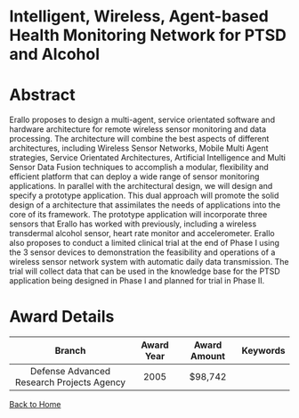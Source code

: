 
Intelligent, Wireless, Agent-based Health Monitoring Network for PTSD and Alcohol
=================================================================================

# Abstract


Erallo proposes to design a multi-agent, service orientated software and hardware architecture for remote wireless sensor monitoring and data processing. The architecture will combine the best aspects of different architectures, including Wireless Sensor Networks, Mobile Multi Agent strategies, Service Orientated Architectures, Artificial Intelligence and Multi Sensor Data Fusion techniques to accomplish a modular, flexibility and efficient platform that can deploy a wide range of sensor monitoring applications.   In parallel with the architectural design, we will design and specify a prototype application.  This dual approach will promote the solid design of a architecture that assimilates the needs of applications into the core of its framework.  The prototype application will incorporate three sensors that Erallo has worked with previously, including a wireless transdermal alcohol sensor, heart rate monitor and accelerometer. Erallo also proposes to conduct a limited clinical trial at the end of Phase I using the 3 sensor devices to demonstration the feasibility and operations of a wireless sensor network system with automatic daily data transmission. The trial will collect data that can be used in the knowledge base for the PTSD application being designed in Phase I and planned for trial in Phase II.  

# Award Details

|Branch|Award Year|Award Amount|Keywords|
| :---: | :---: | :---: | :---: |
|Defense Advanced Research Projects Agency|2005|$98,742||
  
  


[Back to Home](https://github.com/chrischow/dod_sbir_awards#117)